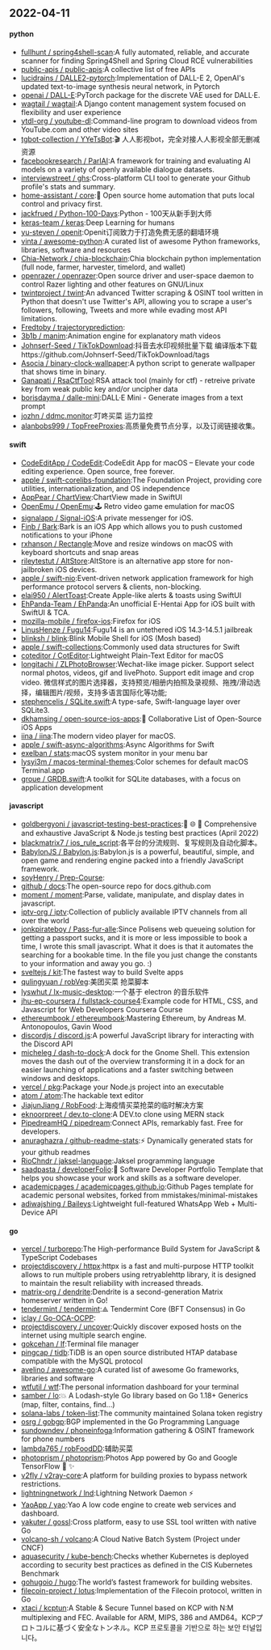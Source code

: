 ## 2022-04-11

#### python
* [fullhunt / spring4shell-scan](https://github.com/fullhunt/spring4shell-scan):A fully automated, reliable, and accurate scanner for finding Spring4Shell and Spring Cloud RCE vulnerabilities
* [public-apis / public-apis](https://github.com/public-apis/public-apis):A collective list of free APIs
* [lucidrains / DALLE2-pytorch](https://github.com/lucidrains/DALLE2-pytorch):Implementation of DALL-E 2, OpenAI's updated text-to-image synthesis neural network, in Pytorch
* [openai / DALL-E](https://github.com/openai/DALL-E):PyTorch package for the discrete VAE used for DALL·E.
* [wagtail / wagtail](https://github.com/wagtail/wagtail):A Django content management system focused on flexibility and user experience
* [ytdl-org / youtube-dl](https://github.com/ytdl-org/youtube-dl):Command-line program to download videos from YouTube.com and other video sites
* [tgbot-collection / YYeTsBot](https://github.com/tgbot-collection/YYeTsBot):🎬
人人影视bot，完全对接人人影视全部无删减资源
* [facebookresearch / ParlAI](https://github.com/facebookresearch/ParlAI):A framework for training and evaluating AI models on a variety of openly available dialogue datasets.
* [interviewstreet / ghs](https://github.com/interviewstreet/ghs):Cross-platform CLI tool to generate your Github profile's stats and summary.
* [home-assistant / core](https://github.com/home-assistant/core):🏡
Open source home automation that puts local control and privacy first.
* [jackfrued / Python-100-Days](https://github.com/jackfrued/Python-100-Days):Python - 100天从新手到大师
* [keras-team / keras](https://github.com/keras-team/keras):Deep Learning for humans
* [yu-steven / openit](https://github.com/yu-steven/openit):Openit订阅致力于打造免费无感的翻墙环境
* [vinta / awesome-python](https://github.com/vinta/awesome-python):A curated list of awesome Python frameworks, libraries, software and resources
* [Chia-Network / chia-blockchain](https://github.com/Chia-Network/chia-blockchain):Chia blockchain python implementation (full node, farmer, harvester, timelord, and wallet)
* [openrazer / openrazer](https://github.com/openrazer/openrazer):Open source driver and user-space daemon to control Razer lighting and other features on GNU/Linux
* [twintproject / twint](https://github.com/twintproject/twint):An advanced Twitter scraping & OSINT tool written in Python that doesn't use Twitter's API, allowing you to scrape a user's followers, following, Tweets and more while evading most API limitations.
* [Fredtoby / trajectoryprediction](https://github.com/Fredtoby/trajectoryprediction):
* [3b1b / manim](https://github.com/3b1b/manim):Animation engine for explanatory math videos
* [Johnserf-Seed / TikTokDownload](https://github.com/Johnserf-Seed/TikTokDownload):抖音去水印视频批量下载 编译版本下载https://github.com/Johnserf-Seed/TikTokDownload/tags
* [Asocia / binary-clock-wallpaper](https://github.com/Asocia/binary-clock-wallpaper):A python script to generate wallpaper that shows time in binary.
* [Ganapati / RsaCtfTool](https://github.com/Ganapati/RsaCtfTool):RSA attack tool (mainly for ctf) - retreive private key from weak public key and/or uncipher data
* [borisdayma / dalle-mini](https://github.com/borisdayma/dalle-mini):DALL·E Mini - Generate images from a text prompt
* [jozhn / ddmc.monitor](https://github.com/jozhn/ddmc.monitor):叮咚买菜 运力监控
* [alanbobs999 / TopFreeProxies](https://github.com/alanbobs999/TopFreeProxies):高质量免费节点分享，以及订阅链接收集。

#### swift
* [CodeEditApp / CodeEdit](https://github.com/CodeEditApp/CodeEdit):CodeEdit App for macOS – Elevate your code editing experience. Open source, free forever.
* [apple / swift-corelibs-foundation](https://github.com/apple/swift-corelibs-foundation):The Foundation Project, providing core utilities, internationalization, and OS independence
* [AppPear / ChartView](https://github.com/AppPear/ChartView):ChartView made in SwiftUI
* [OpenEmu / OpenEmu](https://github.com/OpenEmu/OpenEmu):🕹
Retro video game emulation for macOS
* [signalapp / Signal-iOS](https://github.com/signalapp/Signal-iOS):A private messenger for iOS.
* [Finb / Bark](https://github.com/Finb/Bark):Bark is an iOS App which allows you to push customed notifications to your iPhone
* [rxhanson / Rectangle](https://github.com/rxhanson/Rectangle):Move and resize windows on macOS with keyboard shortcuts and snap areas
* [rileytestut / AltStore](https://github.com/rileytestut/AltStore):AltStore is an alternative app store for non-jailbroken iOS devices.
* [apple / swift-nio](https://github.com/apple/swift-nio):Event-driven network application framework for high performance protocol servers & clients, non-blocking.
* [elai950 / AlertToast](https://github.com/elai950/AlertToast):Create Apple-like alerts & toasts using SwiftUI
* [EhPanda-Team / EhPanda](https://github.com/EhPanda-Team/EhPanda):An unofficial E-Hentai App for iOS built with SwiftUI & TCA.
* [mozilla-mobile / firefox-ios](https://github.com/mozilla-mobile/firefox-ios):Firefox for iOS
* [LinusHenze / Fugu14](https://github.com/LinusHenze/Fugu14):Fugu14 is an untethered iOS 14.3-14.5.1 jailbreak
* [blinksh / blink](https://github.com/blinksh/blink):Blink Mobile Shell for iOS (Mosh based)
* [apple / swift-collections](https://github.com/apple/swift-collections):Commonly used data structures for Swift
* [coteditor / CotEditor](https://github.com/coteditor/CotEditor):Lightweight Plain-Text Editor for macOS
* [longitachi / ZLPhotoBrowser](https://github.com/longitachi/ZLPhotoBrowser):Wechat-like image picker. Support select normal photos, videos, gif and livePhoto. Support edit image and crop video. 微信样式的图片选择器，支持预览/相册内拍照及录视频、拖拽/滑动选择，编辑图片/视频，支持多语言国际化等功能;
* [stephencelis / SQLite.swift](https://github.com/stephencelis/SQLite.swift):A type-safe, Swift-language layer over SQLite3.
* [dkhamsing / open-source-ios-apps](https://github.com/dkhamsing/open-source-ios-apps):📱
Collaborative List of Open-Source iOS Apps
* [iina / iina](https://github.com/iina/iina):The modern video player for macOS.
* [apple / swift-async-algorithms](https://github.com/apple/swift-async-algorithms):Async Algorithms for Swift
* [exelban / stats](https://github.com/exelban/stats):macOS system monitor in your menu bar
* [lysyi3m / macos-terminal-themes](https://github.com/lysyi3m/macos-terminal-themes):Color schemes for default macOS Terminal.app
* [groue / GRDB.swift](https://github.com/groue/GRDB.swift):A toolkit for SQLite databases, with a focus on application development

#### javascript
* [goldbergyoni / javascript-testing-best-practices](https://github.com/goldbergyoni/javascript-testing-best-practices):📗
🌐
🚢
Comprehensive and exhaustive JavaScript & Node.js testing best practices (April 2022)
* [blackmatrix7 / ios_rule_script](https://github.com/blackmatrix7/ios_rule_script):各平台的分流规则、复写规则及自动化脚本。
* [BabylonJS / Babylon.js](https://github.com/BabylonJS/Babylon.js):Babylon.js is a powerful, beautiful, simple, and open game and rendering engine packed into a friendly JavaScript framework.
* [soyHenry / Prep-Course](https://github.com/soyHenry/Prep-Course):
* [github / docs](https://github.com/github/docs):The open-source repo for docs.github.com
* [moment / moment](https://github.com/moment/moment):Parse, validate, manipulate, and display dates in javascript.
* [iptv-org / iptv](https://github.com/iptv-org/iptv):Collection of publicly available IPTV channels from all over the world
* [jonkpirateboy / Pass-fur-alle](https://github.com/jonkpirateboy/Pass-fur-alle):Since Polisens web queueing solution for getting a passport sucks, and it is more or less impossible to book a time, I wrote this small javascript. What it does is that it automates the searching for a bookable time. In the file you just change the constants to your information and away you go. :)
* [sveltejs / kit](https://github.com/sveltejs/kit):The fastest way to build Svelte apps
* [qulingyuan / robVeg](https://github.com/qulingyuan/robVeg):美团买菜 抢菜脚本
* [lyswhut / lx-music-desktop](https://github.com/lyswhut/lx-music-desktop):一个基于 electron 的音乐软件
* [jhu-ep-coursera / fullstack-course4](https://github.com/jhu-ep-coursera/fullstack-course4):Example code for HTML, CSS, and Javascript for Web Developers Coursera Course
* [ethereumbook / ethereumbook](https://github.com/ethereumbook/ethereumbook):Mastering Ethereum, by Andreas M. Antonopoulos, Gavin Wood
* [discordjs / discord.js](https://github.com/discordjs/discord.js):A powerful JavaScript library for interacting with the Discord API
* [micheleg / dash-to-dock](https://github.com/micheleg/dash-to-dock):A dock for the Gnome Shell. This extension moves the dash out of the overview transforming it in a dock for an easier launching of applications and a faster switching between windows and desktops.
* [vercel / pkg](https://github.com/vercel/pkg):Package your Node.js project into an executable
* [atom / atom](https://github.com/atom/atom):The hackable text editor
* [JiajunJiang / RobFood](https://github.com/JiajunJiang/RobFood):上海疫情买菜抢菜的临时解决方案
* [eknoorpreet / dev.to-clone](https://github.com/eknoorpreet/dev.to-clone):A DEV.to clone using MERN stack
* [PipedreamHQ / pipedream](https://github.com/PipedreamHQ/pipedream):Connect APIs, remarkably fast. Free for developers.
* [anuraghazra / github-readme-stats](https://github.com/anuraghazra/github-readme-stats):⚡
Dynamically generated stats for your github readmes
* [RioChndr / jaksel-language](https://github.com/RioChndr/jaksel-language):Jaksel programming language
* [saadpasta / developerFolio](https://github.com/saadpasta/developerFolio):🚀
Software Developer Portfolio Template that helps you showcase your work and skills as a software developer.
* [academicpages / academicpages.github.io](https://github.com/academicpages/academicpages.github.io):Github Pages template for academic personal websites, forked from mmistakes/minimal-mistakes
* [adiwajshing / Baileys](https://github.com/adiwajshing/Baileys):Lightweight full-featured WhatsApp Web + Multi-Device API

#### go
* [vercel / turborepo](https://github.com/vercel/turborepo):The High-performance Build System for JavaScript & TypeScript Codebases
* [projectdiscovery / httpx](https://github.com/projectdiscovery/httpx):httpx is a fast and multi-purpose HTTP toolkit allows to run multiple probers using retryablehttp library, it is designed to maintain the result reliability with increased threads.
* [matrix-org / dendrite](https://github.com/matrix-org/dendrite):Dendrite is a second-generation Matrix homeserver written in Go!
* [tendermint / tendermint](https://github.com/tendermint/tendermint):⟁ Tendermint Core (BFT Consensus) in Go
* [iclay / Go-OCA-OCPP](https://github.com/iclay/Go-OCA-OCPP):
* [projectdiscovery / uncover](https://github.com/projectdiscovery/uncover):Quickly discover exposed hosts on the internet using multiple search engine.
* [gokcehan / lf](https://github.com/gokcehan/lf):Terminal file manager
* [pingcap / tidb](https://github.com/pingcap/tidb):TiDB is an open source distributed HTAP database compatible with the MySQL protocol
* [avelino / awesome-go](https://github.com/avelino/awesome-go):A curated list of awesome Go frameworks, libraries and software
* [wtfutil / wtf](https://github.com/wtfutil/wtf):The personal information dashboard for your terminal
* [samber / lo](https://github.com/samber/lo):💥
A Lodash-style Go library based on Go 1.18+ Generics (map, filter, contains, find...)
* [solana-labs / token-list](https://github.com/solana-labs/token-list):The community maintained Solana token registry
* [osrg / gobgp](https://github.com/osrg/gobgp):BGP implemented in the Go Programming Language
* [sundowndev / phoneinfoga](https://github.com/sundowndev/phoneinfoga):Information gathering & OSINT framework for phone numbers
* [lambda765 / robFoodDD](https://github.com/lambda765/robFoodDD):辅助买菜
* [photoprism / photoprism](https://github.com/photoprism/photoprism):Photos App powered by Go and Google TensorFlow
🌈
✨
* [v2fly / v2ray-core](https://github.com/v2fly/v2ray-core):A platform for building proxies to bypass network restrictions.
* [lightningnetwork / lnd](https://github.com/lightningnetwork/lnd):Lightning Network Daemon
⚡️
* [YaoApp / yao](https://github.com/YaoApp/yao):Yao A low code engine to create web services and dashboard.
* [yakuter / gossl](https://github.com/yakuter/gossl):Cross platform, easy to use SSL tool written with native Go
* [volcano-sh / volcano](https://github.com/volcano-sh/volcano):A Cloud Native Batch System (Project under CNCF)
* [aquasecurity / kube-bench](https://github.com/aquasecurity/kube-bench):Checks whether Kubernetes is deployed according to security best practices as defined in the CIS Kubernetes Benchmark
* [gohugoio / hugo](https://github.com/gohugoio/hugo):The world’s fastest framework for building websites.
* [filecoin-project / lotus](https://github.com/filecoin-project/lotus):Implementation of the Filecoin protocol, written in Go
* [xtaci / kcptun](https://github.com/xtaci/kcptun):A Stable & Secure Tunnel based on KCP with N:M multiplexing and FEC. Available for ARM, MIPS, 386 and AMD64。KCPプロトコルに基づく安全なトンネル。KCP 프로토콜을 기반으로 하는 보안 터널입니다。
